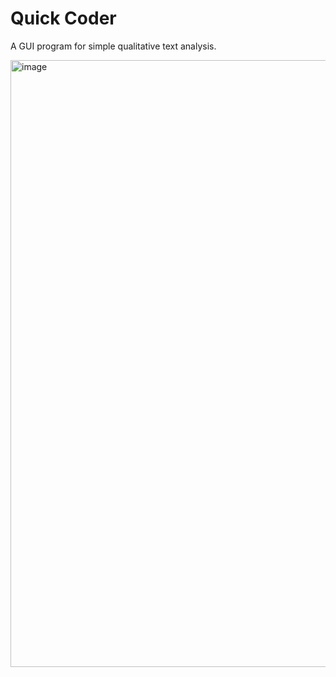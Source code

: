 <h1>Quick Coder</h1>

A GUI program for simple qualitative text analysis. 


<img width="971" alt="image" src="https://user-images.githubusercontent.com/118772606/215849087-10b09db1-4d5a-418c-8b65-8e23b43c4509.png">

